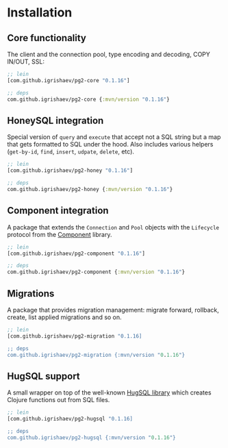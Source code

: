 # Installation

## Core functionality

The client and the connection pool, type encoding and decoding, COPY IN/OUT,
SSL:

~~~clojure
;; lein
[com.github.igrishaev/pg2-core "0.1.16"]

;; deps
com.github.igrishaev/pg2-core {:mvn/version "0.1.16"}
~~~

## HoneySQL integration

Special version of `query` and `execute` that accept not a SQL string but a map
that gets formatted to SQL under the hood. Also includes various helpers
(`get-by-id`, `find`, `insert`, `udpate`, `delete`, etc).

~~~clojure
;; lein
[com.github.igrishaev/pg2-honey "0.1.16"]

;; deps
com.github.igrishaev/pg2-honey {:mvn/version "0.1.16"}
~~~

[component]: https://github.com/stuartsierra/component

## Component integration

A package that extends the `Connection` and `Pool` objects with the `Lifecycle`
protocol from the [Component][component] library.

~~~clojure
;; lein
[com.github.igrishaev/pg2-component "0.1.16"]

;; deps
com.github.igrishaev/pg2-component {:mvn/version "0.1.16"}
~~~

## Migrations

A package that provides migration management: migrate forward, rollback, create,
list applied migrations and so on.

~~~clojure
;; lein
[com.github.igrishaev/pg2-migration "0.1.16]

;; deps
com.github.igrishaev/pg2-migration {:mvn/version "0.1.16"}
~~~

[hugsql]: https://www.hugsql.org/

## HugSQL support

A small wrapper on top of the well-known [HugSQL library][hugsql] which creates
Clojure functions out from SQL files.

~~~clojure
;; lein
[com.github.igrishaev/pg2-hugsql "0.1.16]

;; deps
com.github.igrishaev/pg2-hugsql {:mvn/version "0.1.16"}
~~~
